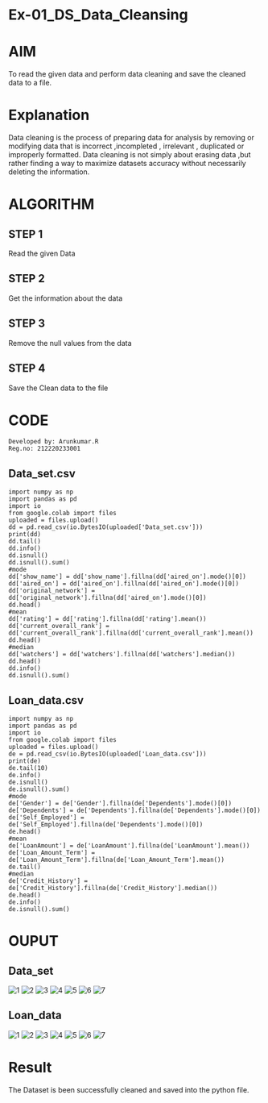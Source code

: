 # Ex-01_DS_Data_Cleansing
# AIM
To read the given data and perform data cleaning and save the cleaned data to a file.

# Explanation
Data cleaning is the process of preparing data for analysis by removing or modifying data that is incorrect ,incompleted , irrelevant , duplicated or improperly formatted. Data cleaning is not simply about erasing data ,but rather finding a way to maximize datasets accuracy without necessarily deleting the information.

# ALGORITHM
## STEP 1
Read the given Data

## STEP 2
Get the information about the data

## STEP 3
Remove the null values from the data

## STEP 4
Save the Clean data to the file

# CODE
~~~
Developed by: Arunkumar.R
Reg.no: 212220233001
~~~

## Data_set.csv
~~~
import numpy as np
import pandas as pd
import io
from google.colab import files
uploaded = files.upload()
dd = pd.read_csv(io.BytesIO(uploaded['Data_set.csv']))
print(dd)
dd.tail()
dd.info()
dd.isnull()
dd.isnull().sum()
#mode
dd['show_name'] = dd['show_name'].fillna(dd['aired_on'].mode()[0])
dd['aired_on'] = dd['aired_on'].fillna(dd['aired_on'].mode()[0])
dd['original_network'] = dd['original_network'].fillna(dd['aired_on'].mode()[0])
dd.head()
#mean
dd['rating'] = dd['rating'].fillna(dd['rating'].mean())
dd['current_overall_rank'] = dd['current_overall_rank'].fillna(dd['current_overall_rank'].mean())
dd.head()
#median
dd['watchers'] = dd['watchers'].fillna(dd['watchers'].median())
dd.head()
dd.info()
dd.isnull().sum()
~~~

## Loan_data.csv
~~~
import numpy as np
import pandas as pd
import io
from google.colab import files
uploaded = files.upload()
de = pd.read_csv(io.BytesIO(uploaded['Loan_data.csv']))
print(de)
de.tail(10)
de.info()
de.isnull()
de.isnull().sum()
#mode
de['Gender'] = de['Gender'].fillna(de['Dependents'].mode()[0])
de['Dependents'] = de['Dependents'].fillna(de['Dependents'].mode()[0])
de['Self_Employed'] = de['Self_Employed'].fillna(de['Dependents'].mode()[0])
de.head()
#mean
de['LoanAmount'] = de['LoanAmount'].fillna(de['LoanAmount'].mean())
de['Loan_Amount_Term'] = de['Loan_Amount_Term'].fillna(de['Loan_Amount_Term'].mean())
de.tail()
#median
de['Credit_History'] = de['Credit_History'].fillna(de['Credit_History'].median())
de.head()
de.info()
de.isnull().sum()
~~~

# OUPUT
## Data_set
![1](https://user-images.githubusercontent.com/53014593/188911025-7ff03656-af23-423a-a144-64b6a3dcab95.png)
![2](https://user-images.githubusercontent.com/53014593/188911117-9e2e50a7-13c4-437d-a44e-afb42ba9aed3.png)
![3](https://user-images.githubusercontent.com/53014593/188911205-0928f901-700f-4f35-b76b-a213c9ded387.png)
![4](https://user-images.githubusercontent.com/53014593/188911309-93110a20-1069-4208-b931-1d96eaeed24b.png)
![5](https://user-images.githubusercontent.com/53014593/188911358-137b4577-b341-4759-ab71-4c1954bbeee3.png)
![6](https://user-images.githubusercontent.com/53014593/188911382-4fce6ee5-7be6-4318-988a-2a20c0d720bb.png)
![7](https://user-images.githubusercontent.com/53014593/188911413-2c531e95-e135-4d99-bf14-ad991f9cf5ac.png)
## Loan_data
![1](https://user-images.githubusercontent.com/53014593/188911528-e051c57f-93a7-454f-9ca8-6c7d6a9274a6.png)
![2](https://user-images.githubusercontent.com/53014593/188911635-32310c5b-8846-4b63-8ae0-4ee28558b7ac.png)
![3](https://user-images.githubusercontent.com/53014593/188911687-8007a153-8d45-4f65-9d43-1ddf43f60c5f.png)
![4](https://user-images.githubusercontent.com/53014593/188911721-72e33f9b-2d5c-48ba-838f-7918e8f68044.png)
![5](https://user-images.githubusercontent.com/53014593/188911756-605d2211-f238-4003-8461-b42460b7ec74.png)
![6](https://user-images.githubusercontent.com/53014593/188911784-08bc04ee-5f7b-4868-9b69-c65675a7b8cc.png)
![7](https://user-images.githubusercontent.com/53014593/188911809-3093186a-17c2-471e-9c97-1a21a2d73276.png)

# Result
The Dataset is been successfully cleaned and saved into the python file.

